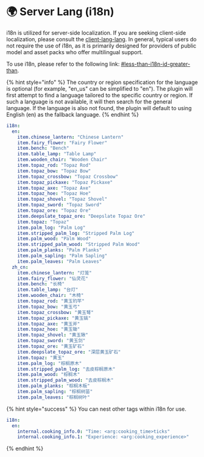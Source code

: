 # 🌍 Server Lang (i18n)

i18n is utilized for server-side localization. If you are seeking client-side localization, please consult the [client-lang-lang](client-lang-lang "mention"). In general, typical users do not require the use of i18n, as it is primarily designed for providers of public model and asset packs who offer multilingual support.

To use i18n, please refer to the following link: [#less-than-i18n-id-greater-than](../../text-format#less-than-i18n-id-greater-than "mention").

{% hint style="info" %}
The country or region specification for the language is optional (for example, "en\_us" can be simplified to "en"). The plugin will first attempt to find a language tailored to the specific country or region. If such a language is not available, it will then search for the general language. If the language is also not found, the plugin will default to using English (en) as the fallback language.
{% endhint %}

```yaml
i18n:
  en:
    item.chinese_lantern: "Chinese Lantern"
    item.fairy_flower: "Fairy Flower"
    item.bench: "Bench"
    item.table_lamp: "Table Lamp"
    item.wooden_chair: "Wooden Chair"
    item.topaz_rod: "Topaz Rod"
    item.topaz_bow: "Topaz Bow"
    item.topaz_crossbow: "Topaz Crossbow"
    item.topaz_pickaxe: "Topaz Pickaxe"
    item.topaz_axe: "Topaz Axe"
    item.topaz_hoe: "Topaz Hoe"
    item.topaz_shovel: "Topaz Shovel"
    item.topaz_sword: "Topaz Sword"
    item.topaz_ore: "Topaz Ore"
    item.deepslate_topaz_ore: "Deepslate Topaz Ore"
    item.topaz: "Topaz"
    item.palm_log: "Palm Log"
    item.stripped_palm_log: "Stripped Palm Log"
    item.palm_wood: "Palm Wood"
    item.stripped_palm_wood: "Stripped Palm Wood"
    item.palm_planks: "Palm Planks"
    item.palm_sapling: "Palm Sapling"
    item.palm_leaves: "Palm Leaves"
  zh_cn:
    item.chinese_lantern: "灯笼"
    item.fairy_flower: "仙灵花"
    item.bench: "长椅"
    item.table_lamp: "台灯"
    item.wooden_chair: "木椅"
    item.topaz_rod: "黄玉钓竿"
    item.topaz_bow: "黄玉弓"
    item.topaz_crossbow: "黄玉弩"
    item.topaz_pickaxe: "黄玉镐"
    item.topaz_axe: "黄玉斧"
    item.topaz_hoe: "黄玉锄"
    item.topaz_shovel: "黄玉锹"
    item.topaz_sword: "黄玉剑"
    item.topaz_ore: "黄玉矿石"
    item.deepslate_topaz_ore: "深层黄玉矿石"
    item.topaz: "黄玉"
    item.palm_log: "棕榈原木"
    item.stripped_palm_log: "去皮棕榈原木"
    item.palm_wood: "棕榈木"
    item.stripped_palm_wood: "去皮棕榈木"
    item.palm_planks: "棕榈木板"
    item.palm_sapling: "棕榈树苗"
    item.palm_leaves: "棕榈树叶"
```

{% hint style="success" %}
You can nest other tags within i18n for use.

```yaml
i18n:
  en:
    internal.cooking_info.0: "Time: <arg:cooking_time>ticks"
    internal.cooking_info.1: "Experience: <arg:cooking_experience>"
```

{% endhint %}
